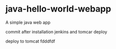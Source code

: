 java-hello-world-webapp
=======================

A simple java web app


commit after installation jenkins and tomcar deploy


deploy to tomcat
fdddfdf
